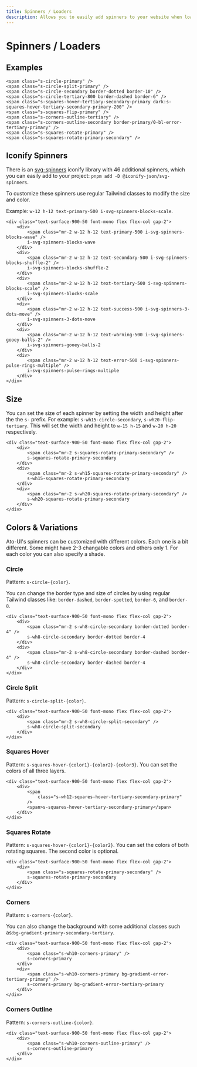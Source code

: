 ```yaml
---
title: Spinners / Loaders
description: Allows you to easily add spinners to your website when loading data.
---
```


# Spinners / Loaders

## Examples

```svelte example
<span class="s-circle-primary" />
<span class="s-circle-split-primary" />
<span class="s-circle-secondary border-dotted border-10" />
<span class="s-circle-tertiary-800 border-dashed border-6" />
<span class="s-squares-hover-tertiary-secondary-primary dark:s-squares-hover-tertiary-secondary-primary-200" />
<span class="s-squares-flip-primary" />
<span class="s-corners-outline-tertiary" />
<span class="s-corners-outline-secondary border-primary/0-bl-error-tertiary-primary" />
<span class="s-squares-rotate-primary" />
<span class="s-squares-rotate-primary-secondary" />
```
<!-- Dots fading -->
<!-- <span class="s-dots-primary" />
<span class="s-dots-primary-secondary-tertiary" /> -->
<!-- Hovering squares -->
<!-- <span class="s-squares-flip-secondary-600-primary-700-tertiary rounded-xl" /> -->
<!-- Sliding bars -->
<!-- <span class="s-bars-primary-secondary-tertiary" />
<span class="s-bars-primary-800-success-error" /> -->
<!-- Shape shifting square -->
<!-- Squares folding -->
<!-- <span class="s-squares-folding-primary" />
<span class="s-squares-folding-secondary" />
<span class="s-squares-folding-tertiary-700" /> -->
<!-- 2 Squares rotating -->
<!-- </div>
</div> -->

## Iconify Spinners

There is an [svg-spinners](https://icones.js.org/collection/svg-spinners) iconify library with 46 additional spinners, which you can easily add to your project: `pnpm add -D @iconify-json/svg-spinners`.

To customize these spinners use regular Tailwind classes to modify the size and color.

Example: `w-12 h-12 text-primary-500 i-svg-spinners-blocks-scale`.

<!-- <div class="w-full flex flex-col gap-6 justify-center items-center p-4 rounded-container border-1 border-surface-500/30-200/30 my-4 text-surface-900-50 font-mono"> -->
```svelte example column
<div class="text-surface-900-50 font-mono flex flex-col gap-2">
	<div>
		<span class="mr-2 w-12 h-12 text-primary-500 i-svg-spinners-blocks-wave" />
		i-svg-spinners-blocks-wave
	</div>
	<div>
		<span class="mr-2 w-12 h-12 text-secondary-500 i-svg-spinners-blocks-shuffle-2" />
		i-svg-spinners-blocks-shuffle-2
	</div>
	<div>
		<span class="mr-2 w-12 h-12 text-tertiary-500 i-svg-spinners-blocks-scale" />
		i-svg-spinners-blocks-scale
	</div>
	<div>
		<span class="mr-2 w-12 h-12 text-success-500 i-svg-spinners-3-dots-move" />
		i-svg-spinners-3-dots-move
	</div>
	<div>
		<span class="mr-2 w-12 h-12 text-warning-500 i-svg-spinners-gooey-balls-2" />
		i-svg-spinners-gooey-balls-2
	</div>
	<div>
		<span class="mr-2 w-12 h-12 text-error-500 i-svg-spinners-pulse-rings-multiple" />
		i-svg-spinners-pulse-rings-multiple
	</div>
</div>
```

## Size

You can set the size of each spinner by setting the width and height after the the `s-` prefix. For example: `s-wh15-circle-secondary`, `s-wh20-flip-tertiary`. This will set the width and height to `w-15 h-15` and `w-20 h-20` respectively.

```svelte example column
<div class="text-surface-900-50 font-mono flex flex-col gap-2">
	<div>
		<span class="mr-2 s-squares-rotate-primary-secondary" />
		s-squares-rotate-primary-secondary
	</div>
	<div>
		<span class="mr-2 s-wh15-squares-rotate-primary-secondary" />
		s-wh15-squares-rotate-primary-secondary
	</div>
	<div>
		<span class="mr-2 s-wh20-squares-rotate-primary-secondary" />
		s-wh20-squares-rotate-primary-secondary
	</div>
</div>
```

## Colors & Variations

Ato-UI's spinners can be customized with different colors. Each one is a bit different. Some might have 2-3 changable colors and others only 1. For each color you can also specify a shade.

### Circle

Pattern: `s-circle-{color}`.

You can change the border type and size of circles by using regular Tailwind classes like: `border-dashed`,  `border-spotted`, `border-6`, and `border-8`.

```svelte example column
<div class="text-surface-900-50 font-mono flex flex-col gap-2">
	<div>
		<span class="mr-2 s-wh8-circle-secondary border-dotted border-4" />
		s-wh8-circle-secondary border-dotted border-4
	</div>
	<div>
		<span class="mr-2 s-wh8-circle-secondary border-dashed border-4" />
		s-wh8-circle-secondary border-dashed border-4
	</div>
</div>
```

### Circle Split

Pattern: `s-circle-split-{color}`.

```svelte example column
<div class="text-surface-900-50 font-mono flex flex-col gap-2">
	<div>
		<span class="mr-2 s-wh8-circle-split-secondary" />
		s-wh8-circle-split-secondary
	</div>
</div>
```

### Squares Hover

Pattern: `s-squares-hover-{color1}-{color2}-{color3}`. You can set the colors of all three layers.

```svelte example column
<div class="text-surface-900-50 font-mono flex flex-col gap-2">
	<div>
		<span
			class="s-wh12-squares-hover-tertiary-secondary-primary"
		/>
		<span>s-squares-hover-tertiary-secondary-primary</span>
	</div>
</div>
```

### Squares Rotate

Pattern: `s-squares-hover-{color1}-{color2}`. You can set the colors of both rotating squares. The second color is optional.

```svelte example column
<div class="text-surface-900-50 font-mono flex flex-col gap-2">
	<div>
		<span class="s-squares-rotate-primary-secondary" />
		s-squares-rotate-primary-secondary
	</div>
</div>
```

### Corners

Pattern: `s-corners-{color}`. 

You can also change the background with some additional classes such as:`bg-gradient-primary-secondary-tertiary`.

```svelte example column
<div class="text-surface-900-50 font-mono flex flex-col gap-2">
	<div>
		<span class="s-wh10-corners-primary" />
		s-corners-primary
	</div>
	<div>
		<span class="s-wh10-corners-primary bg-gradient-error-tertiary-primary" />
		s-corners-primary bg-gradient-error-tertiary-primary
	</div>
</div>
```

### Corners Outline

Pattern: `s-corners-outline-{color}`.

```svelte example column
<div class="text-surface-900-50 font-mono flex flex-col gap-2">
	<div>
		<span class="s-wh10-corners-outline-primary" />
		s-corners-outline-primary
	</div>
</div>
```
